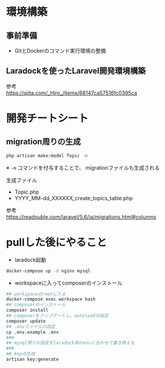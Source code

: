 # 環境構築

## 事前準備

- GitとDockerのコマンド実行環境の整備

## Laradockを使ったLaravel開発環境構築

参考<br>
https://qiita.com/_Hiro_/items/68147ca57516fc0395ca

# 開発チートシート

## migration周りの生成

```bash
php artisan make:model Topic -m
```
※ `-m` コマンドを付与することで、 migrationファイルも生成される

生成ファイル
- Topic.php
- YYYY_MM-dd_XXXXXX_create_topics_table.php 

参考<br>
https://readouble.com/laravel/5.6/ja/migrations.html#columns

# pullした後にやること

- laradock起動

```bash
docker-compose up -d nginx mysql
```

- workspaceに入ってcomposerのインストール

```bash
## workspaceのrootに入る
docker-compose exec workspace bash
## composerのインストール
composer install
## composerをアップデートし、autoloadの設定
composer update
## .envファイルの設定
cp .env.example .env
###
## mysql周りの設定をlaradock側のenvに合わせて書き換える
###
## keyの生成
artisan key:generate
```
